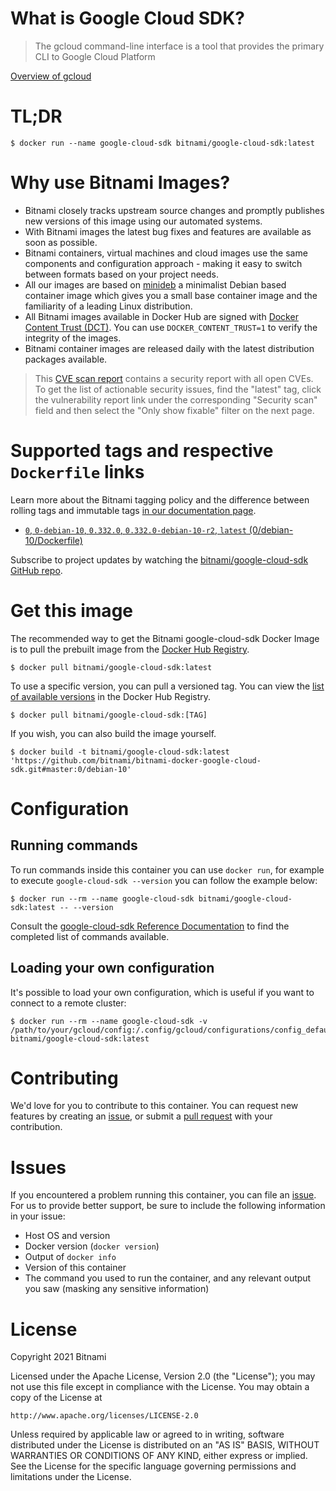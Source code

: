 
# What is Google Cloud SDK?

> The gcloud command-line interface is a tool that provides the primary CLI to Google Cloud Platform

[Overview of gcloud](https://cloud.google.com/sdk/gcloud)

# TL;DR

```console
$ docker run --name google-cloud-sdk bitnami/google-cloud-sdk:latest
```

# Why use Bitnami Images?

* Bitnami closely tracks upstream source changes and promptly publishes new versions of this image using our automated systems.
* With Bitnami images the latest bug fixes and features are available as soon as possible.
* Bitnami containers, virtual machines and cloud images use the same components and configuration approach - making it easy to switch between formats based on your project needs.
* All our images are based on [minideb](https://github.com/bitnami/minideb) a minimalist Debian based container image which gives you a small base container image and the familiarity of a leading Linux distribution.
* All Bitnami images available in Docker Hub are signed with [Docker Content Trust (DCT)](https://docs.docker.com/engine/security/trust/content_trust/). You can use `DOCKER_CONTENT_TRUST=1` to verify the integrity of the images.
* Bitnami container images are released daily with the latest distribution packages available.


> This [CVE scan report](https://quay.io/repository/bitnami/google-cloud-sdk?tab=tags) contains a security report with all open CVEs. To get the list of actionable security issues, find the "latest" tag, click the vulnerability report link under the corresponding "Security scan" field and then select the "Only show fixable" filter on the next page.

# Supported tags and respective `Dockerfile` links

Learn more about the Bitnami tagging policy and the difference between rolling tags and immutable tags [in our documentation page](https://docs.bitnami.com/tutorials/understand-rolling-tags-containers/).


* [`0`, `0-debian-10`, `0.332.0`, `0.332.0-debian-10-r2`, `latest` (0/debian-10/Dockerfile)](https://github.com/bitnami/bitnami-docker-google-cloud-sdk/blob/0.332.0-debian-10-r2/0/debian-10/Dockerfile)

Subscribe to project updates by watching the [bitnami/google-cloud-sdk GitHub repo](https://github.com/bitnami/bitnami-docker-google-cloud-sdk).

# Get this image

The recommended way to get the Bitnami google-cloud-sdk Docker Image is to pull the prebuilt image from the [Docker Hub Registry](https://hub.docker.com/r/bitnami/google-cloud-sdk).

```console
$ docker pull bitnami/google-cloud-sdk:latest
```

To use a specific version, you can pull a versioned tag. You can view the [list of available versions](https://hub.docker.com/r/bitnami/google-cloud-sdk/tags/) in the Docker Hub Registry.

```console
$ docker pull bitnami/google-cloud-sdk:[TAG]
```

If you wish, you can also build the image yourself.

```console
$ docker build -t bitnami/google-cloud-sdk:latest 'https://github.com/bitnami/bitnami-docker-google-cloud-sdk.git#master:0/debian-10'
```

# Configuration

## Running commands

To run commands inside this container you can use `docker run`, for example to execute `google-cloud-sdk --version` you can follow the example below:

```console
$ docker run --rm --name google-cloud-sdk bitnami/google-cloud-sdk:latest -- --version
```

Consult the [google-cloud-sdk Reference Documentation](https://cloud.google.com/sdk/gcloud) to find the completed list of commands available.

## Loading your own configuration

It's possible to load your own configuration, which is useful if you want to connect to a remote cluster:

```console
$ docker run --rm --name google-cloud-sdk -v /path/to/your/gcloud/config:/.config/gcloud/configurations/config_default bitnami/google-cloud-sdk:latest
```

# Contributing

We'd love for you to contribute to this container. You can request new features by creating an [issue](https://github.com/bitnami/bitnami-docker-google-cloud-sdk/issues), or submit a [pull request](https://github.com/bitnami/bitnami-docker-google-cloud-sdk/pulls) with your contribution.

# Issues

If you encountered a problem running this container, you can file an [issue](https://github.com/bitnami/bitnami-docker-google-cloud-sdk/issues/new). For us to provide better support, be sure to include the following information in your issue:

- Host OS and version
- Docker version (`docker version`)
- Output of `docker info`
- Version of this container
- The command you used to run the container, and any relevant output you saw (masking any sensitive information)

# License

Copyright 2021 Bitnami

Licensed under the Apache License, Version 2.0 (the "License");
you may not use this file except in compliance with the License.
You may obtain a copy of the License at

    http://www.apache.org/licenses/LICENSE-2.0

Unless required by applicable law or agreed to in writing, software
distributed under the License is distributed on an "AS IS" BASIS,
WITHOUT WARRANTIES OR CONDITIONS OF ANY KIND, either express or implied.
See the License for the specific language governing permissions and
limitations under the License.
